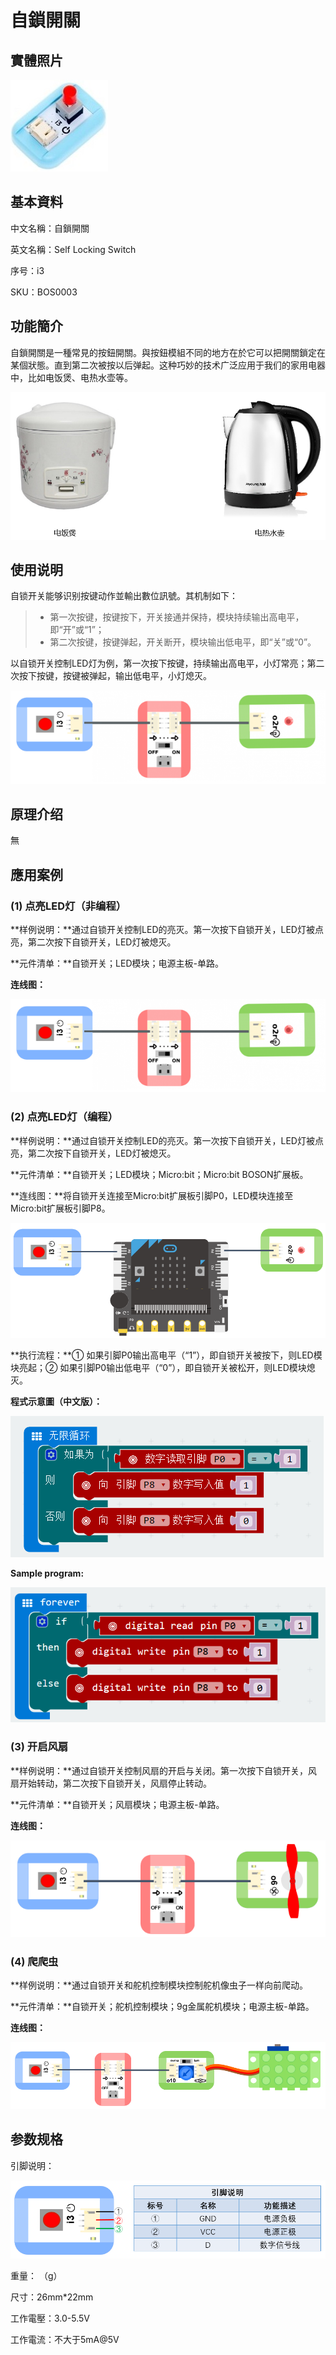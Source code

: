 # 自鎖開關

## 實體照片

![](.gitbook/assets/self_locking_switch.jpg)

## 基本資料

中文名稱：自鎖開關

英文名稱：Self Locking Switch

序号：i3

SKU：BOS0003

## 功能簡介

自鎖開關是一種常見的按鈕開關。與按鈕模組不同的地方在於它可以把開關鎖定在某個狀態。直到第二次被按以后弹起。这种巧妙的技术广泛应用于我们的家用电器中，比如电饭煲、电热水壶等。

![](.gitbook/assets/self_locking_switch_intro.png)

## 使用说明

自锁开关能够识别按键动作並輸出數位訊號。其机制如下：

> * 第一次按键，按键按下，开关接通并保持，模块持续输出高电平，即“开”或“1”；
> * 第二次按键，按键弹起，开关断开，模块输出低电平，即“关”或“0”。

以自锁开关控制LED灯为例，第一次按下按键，持续输出高电平，小灯常亮；第二次按下按键，按键被弹起，输出低电平，小灯熄灭。

![](.gitbook/assets/boson-zi-suo-kai-guan-shi-yong-shuo-ming.png)

## 原理介绍

無

## 應用案例

### \(1\) 点亮LED灯（非编程）

**样例说明：**通过自锁开关控制LED的亮灭。第一次按下自锁开关，LED灯被点亮，第二次按下自锁开关，LED灯被熄灭。

**元件清单：**自锁开关；LED模块；电源主板-单路。

**连线图：**

![](.gitbook/assets/boson-zi-suo-kai-guan-ying-yong-yang-li-1-lian-xian-tu.png)

### \(2\) 点亮LED灯（编程）

**样例说明：**通过自锁开关控制LED的亮灭。第一次按下自锁开关，LED灯被点亮，第二次按下自锁开关，LED灯被熄灭。

**元件清单：**自锁开关；LED模块；Micro:bit；Micro:bit BOSON扩展板。

**连线图：**将自锁开关连接至Micro:bit扩展板引脚P0，LED模块连接至Micro:bit扩展板引脚P8。

![](.gitbook/assets/boson-zi-suo-kai-guan-ying-yong-yang-li-2-lian-xian-tu.png)

**执行流程：**① 如果引脚P0输出高电平（“1”），即自锁开关被按下，则LED模块亮起；② 如果引脚P0输出低电平（“0”），即自锁开关被松开，则LED模块熄灭。

**程式示意圖（中文版）：**

![](.gitbook/assets/boson-zi-suo-kai-guan-ying-yong-yang-li-2-cheng-xu-shi-yi-tu-zhong-wen-ban.png)

**Sample program:**

![](.gitbook/assets/boson-zi-suo-kai-guan-ying-yong-yang-li-2-cheng-xu-shi-yi-tu-ying-wen-ban.png)

### \(3\) 开启风扇

**样例说明：**通过自锁开关控制风扇的开启与关闭。第一次按下自锁开关，风扇开始转动，第二次按下自锁开关，风扇停止转动。

**元件清单：**自锁开关；风扇模块；电源主板-单路。

**连线图：**

![](.gitbook/assets/boson-zi-suo-kai-guan-ying-yong-yang-li-3-lian-xian-tu.png)

### \(4\) 爬爬虫

**样例说明：**通过自锁开关和舵机控制模块控制舵机像虫子一样向前爬动。

**元件清单：**自锁开关；舵机控制模块；9g金属舵机模块；电源主板-单路。

**连线图：**

![](.gitbook/assets/boson-zi-suo-kai-guan-ying-yong-yang-li-4-lian-xian-tu.png)

## 参数规格

引脚说明：

![](.gitbook/assets/self_locking_switch_pin.png)

重量： （g）

尺寸：26mm\*22mm

工作電壓：3.0-5.5V

工作電流：不大于5mA@5V

